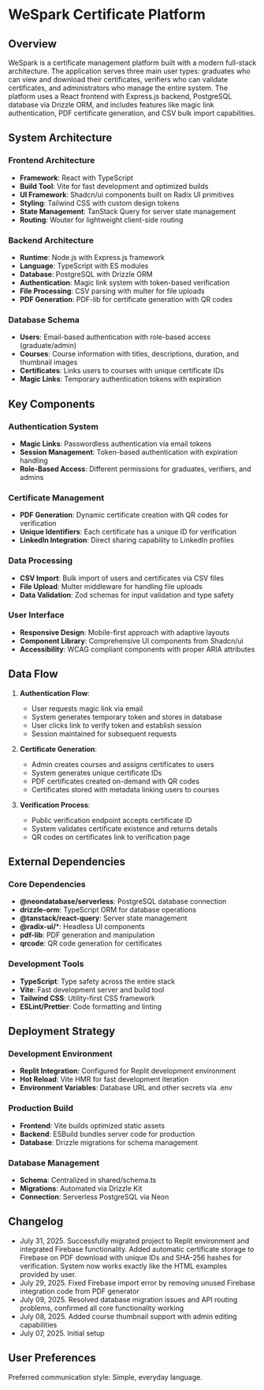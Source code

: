 # WeSpark Certificate Platform

## Overview

WeSpark is a certificate management platform built with a modern full-stack architecture. The application serves three main user types: graduates who can view and download their certificates, verifiers who can validate certificates, and administrators who manage the entire system. The platform uses a React frontend with Express.js backend, PostgreSQL database via Drizzle ORM, and includes features like magic link authentication, PDF certificate generation, and CSV bulk import capabilities.

## System Architecture

### Frontend Architecture
- **Framework**: React with TypeScript
- **Build Tool**: Vite for fast development and optimized builds
- **UI Framework**: Shadcn/ui components built on Radix UI primitives
- **Styling**: Tailwind CSS with custom design tokens
- **State Management**: TanStack Query for server state management
- **Routing**: Wouter for lightweight client-side routing

### Backend Architecture
- **Runtime**: Node.js with Express.js framework
- **Language**: TypeScript with ES modules
- **Database**: PostgreSQL with Drizzle ORM
- **Authentication**: Magic link system with token-based verification
- **File Processing**: CSV parsing with multer for file uploads
- **PDF Generation**: PDF-lib for certificate generation with QR codes

### Database Schema
- **Users**: Email-based authentication with role-based access (graduate/admin)
- **Courses**: Course information with titles, descriptions, duration, and thumbnail images
- **Certificates**: Links users to courses with unique certificate IDs
- **Magic Links**: Temporary authentication tokens with expiration

## Key Components

### Authentication System
- **Magic Links**: Passwordless authentication via email tokens
- **Session Management**: Token-based authentication with expiration handling
- **Role-Based Access**: Different permissions for graduates, verifiers, and admins

### Certificate Management
- **PDF Generation**: Dynamic certificate creation with QR codes for verification
- **Unique Identifiers**: Each certificate has a unique ID for verification
- **LinkedIn Integration**: Direct sharing capability to LinkedIn profiles

### Data Processing
- **CSV Import**: Bulk import of users and certificates via CSV files
- **File Upload**: Multer middleware for handling file uploads
- **Data Validation**: Zod schemas for input validation and type safety

### User Interface
- **Responsive Design**: Mobile-first approach with adaptive layouts
- **Component Library**: Comprehensive UI components from Shadcn/ui
- **Accessibility**: WCAG compliant components with proper ARIA attributes

## Data Flow

1. **Authentication Flow**:
   - User requests magic link via email
   - System generates temporary token and stores in database
   - User clicks link to verify token and establish session
   - Session maintained for subsequent requests

2. **Certificate Generation**:
   - Admin creates courses and assigns certificates to users
   - System generates unique certificate IDs
   - PDF certificates created on-demand with QR codes
   - Certificates stored with metadata linking users to courses

3. **Verification Process**:
   - Public verification endpoint accepts certificate ID
   - System validates certificate existence and returns details
   - QR codes on certificates link to verification page

## External Dependencies

### Core Dependencies
- **@neondatabase/serverless**: PostgreSQL database connection
- **drizzle-orm**: TypeScript ORM for database operations
- **@tanstack/react-query**: Server state management
- **@radix-ui/***: Headless UI components
- **pdf-lib**: PDF generation and manipulation
- **qrcode**: QR code generation for certificates

### Development Tools
- **TypeScript**: Type safety across the entire stack
- **Vite**: Fast development server and build tool
- **Tailwind CSS**: Utility-first CSS framework
- **ESLint/Prettier**: Code formatting and linting

## Deployment Strategy

### Development Environment
- **Replit Integration**: Configured for Replit development environment
- **Hot Reload**: Vite HMR for fast development iteration
- **Environment Variables**: Database URL and other secrets via .env

### Production Build
- **Frontend**: Vite builds optimized static assets
- **Backend**: ESBuild bundles server code for production
- **Database**: Drizzle migrations for schema management

### Database Management
- **Schema**: Centralized in shared/schema.ts
- **Migrations**: Automated via Drizzle Kit
- **Connection**: Serverless PostgreSQL via Neon

## Changelog
- July 31, 2025. Successfully migrated project to Replit environment and integrated Firebase functionality. Added automatic certificate storage to Firebase on PDF download with unique IDs and SHA-256 hashes for verification. System now works exactly like the HTML examples provided by user.
- July 29, 2025. Fixed Firebase import error by removing unused Firebase integration code from PDF generator
- July 09, 2025. Resolved database migration issues and API routing problems, confirmed all core functionality working
- July 08, 2025. Added course thumbnail support with admin editing capabilities
- July 07, 2025. Initial setup

## User Preferences

Preferred communication style: Simple, everyday language.